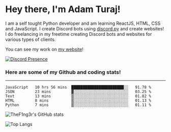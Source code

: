 # Hey there, I'm Adam Turaj!

I am a self tought Python developer and am learning ReactJS, HTML, CSS and JavaScript. I create Discord bots using [discord.py](https://github.com/Rapptz/discord.py) and create websites! I do freelancing in my freetime creating Discord bots and websites for various types of clients.

You can see my work on [my website](https://adamturaj.com)!

[![Discord Presence](https://lanyard.cnrad.dev/api/374147012599218176)](https://discord.com/users/374147012599218176)

### Here are some of my Github and coding stats!

---

<!--START_SECTION:waka-->
```text
JavaScript   10 hrs 56 mins  ███████████████████████░░   91.78 % 
JSON         23 mins         ▓░░░░░░░░░░░░░░░░░░░░░░░░   03.25 % 
Text         13 mins         ▒░░░░░░░░░░░░░░░░░░░░░░░░   01.82 % 
HTML         8 mins          ▒░░░░░░░░░░░░░░░░░░░░░░░░   01.13 % 
Python       7 mins          ▒░░░░░░░░░░░░░░░░░░░░░░░░   01.11 % 
```
<!--END_SECTION:waka-->

![TheF1ng3r's GitHub stats](https://github-readme-stats.vercel.app/api?username=thef1ng3r&count_private=true&theme=dark)

![Top Langs](https://github-readme-stats.vercel.app/api/top-langs/?username=thef1ng3r&layout=compact&count_private=true&theme=dark)

